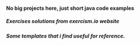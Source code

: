 #### No big projects here, just short java code examples 
##### Exercises solutions from exercism.io website
##### Some templates that i find useful for reference. 

